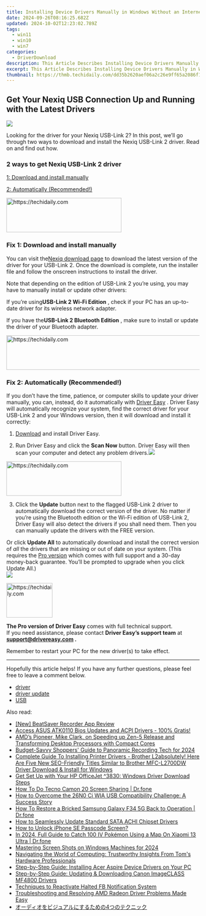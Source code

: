 ```yaml
---
title: Installing Device Drivers Manually in Windows Without an Internet Connection
date: 2024-09-26T08:16:25.682Z
updated: 2024-10-02T12:23:02.789Z
tags:
  - win11
  - win10
  - win7
categories:
  - DriverDownload
description: This Article Describes Installing Device Drivers Manually in Windows Without an Internet Connection
excerpt: This Article Describes Installing Device Drivers Manually in Windows Without an Internet Connection
thumbnail: https://thmb.techidaily.com/dd35b2620aef06a2c26e9ff65a2086f109aae48f6d7a98734e3d694a85ccf4d4.jpg
---
```


## Get Your Nexiq USB Connection Up and Running with the Latest Drivers

![](https://images.drivereasy.com/wp-content/uploads/2021/05/124034_001.jpg)

 Looking for the driver for your Nexiq USB-Link 2? In this post, we’ll go through two ways to download and install the Nexiq USB-Link 2 driver. Read on and find out how.

### 2 ways to get Nexiq USB-Link 2 driver

[1: Download and install manually](https://tools.techidaily.com/drivereasy/download/)

[2: Automatically (Recommended!)](https://www.drivereasy.com/knowledge/nexiq-usb-link-2-driver-download/#fix2)

<!-- affiliate ads begin -->
<a href="https://aligracehair.sjv.io/c/5597632/1918698/19272" target="_top" id="1918698">
  <img src="//a.impactradius-go.com/display-ad/19272-1918698" border="0" alt="https://techidaily.com" width="300" height="90"/>
</a>
<img height="0" width="0" src="https://aligracehair.sjv.io/i/5597632/1918698/19272" style="position:absolute;visibility:hidden;" border="0" />
<!-- affiliate ads end -->

### Fix 1: Download and install manually

 You can visit the[Nexiq download page](https://www.nexiq.com/Document/Detail/232) to download the latest version of the driver for your USB-Link 2\. Once the download is complete, run the installer file and follow the onscreen instructions to install the driver.

 Note that depending on the edition of USB-Link 2 you’re using, you may have to manually install or update other drivers:

 If you’re using**USB-Link 2 Wi-Fi Edition** , check if your PC has an up-to-date driver for its wireless network adapter.

 If you have the**USB-Link 2 Bluetooth Edition** , make sure to install or update the driver of your Bluetooth adapter.

<!-- affiliate ads begin -->
<a href="https://imp.i357552.net/c/5597632/857865/11832" target="_top" id="857865">
  <img src="//a.impactradius-go.com/display-ad/11832-857865" border="0" alt="https://techidaily.com" width="728" height="90"/>
</a>
<img height="0" width="0" src="https://imp.i357552.net/i/5597632/857865/11832" style="position:absolute;visibility:hidden;" border="0" />
<!-- affiliate ads end -->

### Fix 2: Automatically (Recommended!)

 If you don’t have the time, patience, or computer skills to update your driver manually, you can, instead, do it automatically with [Driver Easy](https://tools.techidaily.com/drivereasy/download/) . Driver Easy will automatically recognize your system, find the correct driver for your USB-Link 2 and your Windows version, then it will download and install it correctly:

 1) [Download](https://tools.techidaily.com/drivereasy/download/) and install Driver Easy.

 2) Run Driver Easy and click the **Scan Now** button. Driver Easy will then scan your computer and detect any problem drivers.![](https://images.drivereasy.com/wp-content/uploads/2021/04/1-5.jpg)

<!-- affiliate ads begin -->
<a href="https://aligracehair.sjv.io/c/5597632/1883998/19272" target="_top" id="1883998">
  <img src="//a.impactradius-go.com/display-ad/19272-1883998" border="0" alt="https://techidaily.com" width="300" height="90"/>
</a>
<img height="0" width="0" src="https://aligracehair.sjv.io/i/5597632/1883998/19272" style="position:absolute;visibility:hidden;" border="0" />
<!-- affiliate ads end -->

 3) Click the **Update**  button next to the flagged USB-Link 2 driver to automatically download the correct version of the driver. No matter if you’re using the Bluetooth edition or the Wi-Fi edition of USB-Link 2, Driver Easy will also detect the drivers if you shall need them. Then you can manually update the drivers with the FREE version.

 Or click **Update All** to automatically download and install the correct version of _all_ the drivers that are missing or out of date on your system. (This requires the [Pro version](https://tools.techidaily.com/drivereasy/download/) which comes with full support and a 30-day money-back guarantee. You’ll be prompted to upgrade when you click Update All.)  
![](https://images.drivereasy.com/wp-content/uploads/2021/05/2021-05-14_15-11-09.jpg)

<!-- affiliate ads begin -->
<a href="https://bluettieu.pxf.io/c/5597632/2141680/17091" target="_top" id="2141680">
  <img src="//a.impactradius-go.com/display-ad/17091-2141680" border="0" alt="https://techidaily.com" width="120" height="90"/>
</a>
<img height="0" width="0" src="https://bluettieu.pxf.io/i/5597632/2141680/17091" style="position:absolute;visibility:hidden;" border="0" />
<!-- affiliate ads end -->

**The Pro version of Driver Easy** comes with full technical support.  
 If you need assistance, please contact **Driver Easy’s support team** at **[support@drivereasy.com](https://tools.techidaily.com/drivereasy/download/) .**

Remember to restart your PC for the new driver(s) to take effect.

---

 Hopefully this article helps! If you have any further questions, please feel free to leave a comment below.

* [driver](https://tools.techidaily.com/drivereasy/download/)
* [driver update](https://tools.techidaily.com/drivereasy/download/)
* [USB](https://tools.techidaily.com/drivereasy/download/)

<ins class="adsbygoogle"
     style="display:block"
     data-ad-format="autorelaxed"
     data-ad-client="ca-pub-7571918770474297"
     data-ad-slot="1223367746"></ins>

<ins class="adsbygoogle"
     style="display:block"
     data-ad-client="ca-pub-7571918770474297"
     data-ad-slot="8358498916"
     data-ad-format="auto"
     data-full-width-responsive="true"></ins>

<span class="atpl-alsoreadstyle">Also read:</span>
<div><ul>
<li><a href="https://on-screen-recording.techidaily.com/new-beatsaver-recorder-app-review/"><u>[New] BeatSaver Recorder App Review</u></a></li>
<li><a href="https://win-dash.techidaily.com/access-asus-atk0110-bios-updates-and-acpi-drivers-100-gratis/"><u>Access ASUS ATK0110 Bios Updates and ACPI Drivers - 100% Gratis!</u></a></li>
<li><a href="https://hardware-help.techidaily.com/amds-pioneer-mike-clark-on-speeding-up-zen-5-release-and-transforming-desktop-processors-with-compact-cores/"><u>AMD’s Pioneer, Mike Clark, on Speeding up Zen-5 Release and Transforming Desktop Processors with Compact Cores</u></a></li>
<li><a href="https://article-posts.techidaily.com/budget-savvy-shoppers-guide-to-panoramic-recording-tech-for-2024/"><u>Budget-Savvy Shoppers' Guide to Panoramic Recording Tech for 2024</u></a></li>
<li><a href="https://hardware-help.techidaily.com/complete-guide-to-installing-printer-drivers-brother-l2absolutely-here-are-five-new-seo-friendly-titles-similar-to-brother-mfc-l2700dw-driver-download-and-i184/"><u>Complete Guide To Installing Printer Drivers - Brother L2absolutely! Here Are Five New SEO-Friendly Titles Similar to Brother MFC-L2700DW Driver Download & Install for Windows</u></a></li>
<li><a href="https://hardware-help.techidaily.com/get-set-up-with-your-hp-officejet-3830-windows-driver-download-steps/"><u>Get Set Up with Your HP OfficeJet ^3830: Windows Driver Download Steps</u></a></li>
<li><a href="https://screen-mirror.techidaily.com/how-to-do-tecno-camon-20-screen-sharing-drfone-by-drfone-android/"><u>How To Do Tecno Camon 20 Screen Sharing | Dr.fone</u></a></li>
<li><a href="https://hardware-help.techidaily.com/how-to-overcome-the-26n0-ci-wia-usb-compatibility-challenge-a-success-story/"><u>How to Overcome the 26N0 Ci WIA USB Compatibility Challenge: A Success Story</u></a></li>
<li><a href="https://fix-guide.techidaily.com/how-to-restore-a-bricked-samsung-galaxy-f34-5g-back-to-operation-drfone-by-drfone-fix-android-problems-fix-android-problems/"><u>How To Restore a Bricked Samsung Galaxy F34 5G Back to Operation | Dr.fone</u></a></li>
<li><a href="https://hardware-help.techidaily.com/how-to-seamlessly-update-standard-sata-achi-chipset-drivers/"><u>How to Seamlessly Update Standard SATA ACHI Chipset Drivers</u></a></li>
<li><a href="https://ios-unlock.techidaily.com/how-to-unlock-iphone-se-passcode-screen-by-drfone-ios/"><u>How to Unlock iPhone SE Passcode Screen?</u></a></li>
<li><a href="https://change-location.techidaily.com/in-2024-full-guide-to-catch-100-iv-pokemon-using-a-map-on-xiaomi-13-ultra-drfone-by-drfone-virtual-android/"><u>In 2024, Full Guide to Catch 100 IV Pokémon Using a Map On Xiaomi 13 Ultra | Dr.fone</u></a></li>
<li><a href="https://screen-sharing-recording.techidaily.com/mastering-screen-shots-on-windows-machines-for-2024/"><u>Mastering Screen Shots on Windows Machines for 2024</u></a></li>
<li><a href="https://hardware-help.techidaily.com/navigating-the-world-of-computing-trustworthy-insights-from-toms-hardware-professionals/"><u>Navigating the World of Computing: Trustworthy Insights From Tom's Hardware Professionals</u></a></li>
<li><a href="https://hardware-help.techidaily.com/step-by-step-guide-installing-acer-aspire-device-drivers-on-your-pc/"><u>Step-by-Step Guide: Installing Acer Aspire Device Drivers on Your PC</u></a></li>
<li><a href="https://hardware-help.techidaily.com/step-by-step-guide-updating-and-downloading-canon-imageclass-mf4800-drivers/"><u>Step-by-Step Guide: Updating & Downloading Canon ImageCLASS MF4800 Drivers</u></a></li>
<li><a href="https://facebook.techidaily.com/techniques-to-reactivate-halted-fb-notification-system/"><u>Techniques to Reactivate Halted FB Notification System</u></a></li>
<li><a href="https://hardware-help.techidaily.com/troubleshooting-and-resolving-amd-radeon-driver-problems-made-easy/"><u>Troubleshooting and Resolving AMD Radeon Driver Problems Made Easy</u></a></li>
<li><a href="https://win-bytes.techidaily.com/1726028515672-4/"><u>オーディオをビジュアルにするための4つのテクニック</u></a></li>
</ul></div>

